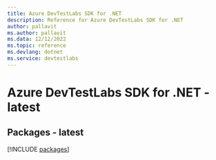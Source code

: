 ```yaml
---
title: Azure DevTestLabs SDK for .NET
description: Reference for Azure DevTestLabs SDK for .NET
author: pallavit
ms.author: pallavit
ms.data: 12/12/2022
ms.topic: reference
ms.devlang: dotnet
ms.service: devtestlabs
---
```

# Azure DevTestLabs SDK for .NET - latest
## Packages - latest
[!INCLUDE [packages](devtestlabs-index.md)]